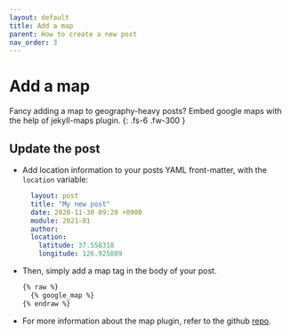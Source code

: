 ```yaml
---
layout: default
title: Add a map
parent: How to create a new post
nav_order: 3
---
```


# Add a map

Fancy adding a map to geography-heavy posts? Embed google maps with the help of jekyll-maps plugin.
{: .fs-6 .fw-300 }

## Update the post

- Add location information to your posts YAML front-matter, with the `location` variable:

  ```yaml
    layout: post
    title: "My new post"
    date: 2020-11-30 09:20 +0900
    module: 2021-01
    author:
    location:
      latitude: 37.558318
      longitude: 126.925889
  ```

- Then, simply add a map tag in the body of your post.

  ```md
  {% raw %}
    {% google_map %}
  {% endraw %}
  ```

- For more information about the map plugin, refer to the github [repo](https://github.com/ayastreb/jekyll-maps).